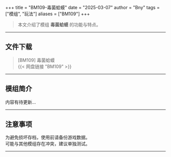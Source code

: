 +++
title = "BM109-毒菌蛤蟆"
date = "2025-03-07"
author = "Bny"
tags = ["模组", "玩法"]
aliases = ["BM109"]
+++

> 本文介绍了模组 **毒菌蛤蟆** 的功能与特点。

---

## 文件下载

> [BM109] 毒菌蛤蟆  
{{< 网盘链接 "BM109" >}}  

---

## 模组简介

>  
内容有待更新...  

---

## 注意事项

>  
为避免损坏存档，使用前请备份游戏数据。  
可能与其他模组存在冲突，建议单独测试。  

---

